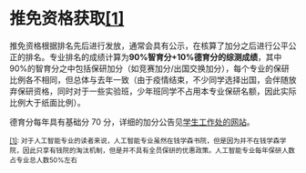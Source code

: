 # 推免资格获取<u>\[1\]</u>

推免资格根据排名先后进行发放，通常会具有公示，在核算了加分之后进行公平公正的排名。专业排名的成绩计算为**90%智育分+10%德育分的综测成绩**，其中90%的智育分之中包括保研加分（如竞赛加分/出国交换加分），每个专业的保研比例各不相同，但总体与去年一致（由于疫情结束，不少同学选择出国，会伴随放弃保研资格，同时对于一些实验班，少年班同学不占用本专业保研名额，因此实际比例大于纸面比例）。

德育分每年具有基础分 70 分，详细的加分公告见[学生工作处的网站](https://xsc.xjtu.edu.cn/info/1038/13333.htm)。

<small><u>\[1\]</u>: 对于人工智能专业的读者来说，人工智能专业虽然在钱学森书院，但是因为并不在钱学森学院，因此只享有钱院的淘汰机制，但是并不具有全员保研的优惠政策。人工智能专业每年保研人数占专业总人数50%左右</small>